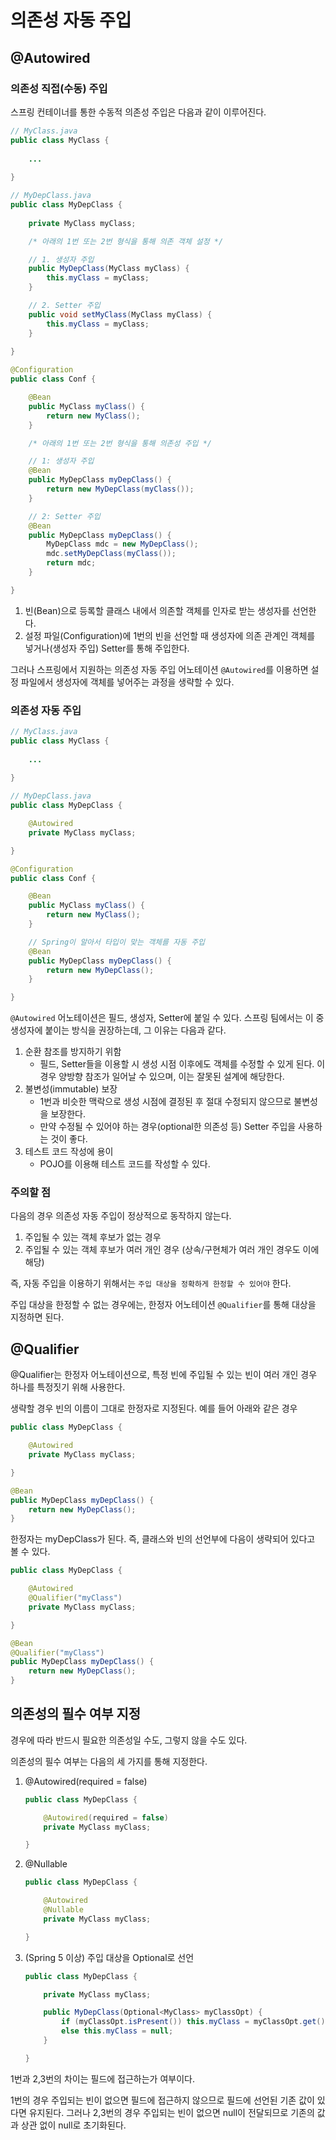 # 의존성 자동 주입

## @Autowired

### 의존성 직접(수동) 주입

스프링 컨테이너를 통한 수동적 의존성 주입은 다음과 같이 이루어진다.

```java
// MyClass.java
public class MyClass {
	
	...
	
}

// MyDepClass.java
public class MyDepClass {
	
	private MyClass myClass;

	/* 아래의 1번 또는 2번 형식을 통해 의존 객체 설정 */

	// 1. 생성자 주입
	public MyDepClass(MyClass myClass) {
		this.myClass = myClass;
	}

	// 2. Setter 주입
	public void setMyClass(MyClass myClass) {
		this.myClass = myClass;
	}
	
}
```

```java
@Configuration
public class Conf {

	@Bean
	public MyClass myClass() {
		return new MyClass();
	}

	/* 아래의 1번 또는 2번 형식을 통해 의존성 주입 */

	// 1: 생성자 주입
	@Bean
	public MyDepClass myDepClass() {
		return new MyDepClass(myClass());
	}

	// 2: Setter 주입
	@Bean
	public MyDepClass myDepClass() {
		MyDepClass mdc = new MyDepClass();
		mdc.setMyDepClass(myClass());
		return mdc;
	}

}
```

1. 빈(Bean)으로 등록할 클래스 내에서 의존할 객체를 인자로 받는 생성자를 선언한다.
2. 설정 파일(Configuration)에 1번의 빈을 선언할 때 생성자에 의존 관계인 객체를 넣거나(생성자 주입) Setter를 통해 주입한다.

그러나 스프링에서 지원하는 의존성 자동 주입 어노테이션 `@Autowired`를 이용하면 설정 파일에서 생성자에 객체를 넣어주는 과정을 생략할 수 있다.

### 의존성 자동 주입

```java
// MyClass.java
public class MyClass {
	
	...
	
}

// MyDepClass.java
public class MyDepClass {

	@Autowired
	private MyClass myClass;

}
```

```java
@Configuration
public class Conf {

	@Bean
	public MyClass myClass() {
		return new MyClass();
	}

	// Spring이 알아서 타입이 맞는 객체를 자동 주입
	@Bean
	public MyDepClass myDepClass() {
		return new MyDepClass();
	}

}
```

`@Autowired` 어노테이션은 필드, 생성자, Setter에 붙일 수 있다. 스프링 팀에서는 이 중 생성자에 붙이는 방식을 권장하는데, 그 이유는 다음과 같다.

1. 순환 참조를 방지하기 위함
   * 필드, Setter들을 이용할 시 생성 시점 이후에도 객체를 수정할 수 있게 된다. 이 경우 양방향 참조가 일어날 수 있으며, 이는 잘못된 설계에 해당한다.
2. 불변성(immutable) 보장
   * 1번과 비슷한 맥락으로 생성 시점에 결정된 후 절대 수정되지 않으므로 불변성을 보장한다.
   * 만약 수정될 수 있어야 하는 경우(optional한 의존성 등) Setter 주입을 사용하는 것이 좋다.
3. 테스트 코드 작성에 용이
   * POJO를 이용해 테스트 코드를 작성할 수 있다.

### 주의할 점

다음의 경우 의존성 자동 주입이 정상적으로 동작하지 않는다.

1. 주입될 수 있는 객체 후보가 없는 경우
2. 주입될 수 있는 객체 후보가 여러 개인 경우 (상속/구현체가 여러 개인 경우도 이에 해당)

즉, 자동 주입을 이용하기 위해서는 `주입 대상을 정확하게 한정할 수 있어야` 한다.

주입 대상을 한정할 수 없는 경우에는, 한정자 어노테이션 `@Qualifier`를 통해 대상을 지정하면 된다.



## @Qualifier

@Qualifier는 한정자 어노테이션으로, 특정 빈에 주입될 수 있는 빈이 여러 개인 경우 하나를 특정짓기 위해 사용한다.

생략할 경우 빈의 이름이 그대로 한정자로 지정된다. 예를 들어 아래와 같은 경우

```java
public class MyDepClass {

	@Autowired
	private MyClass myClass;

}
```

```java
@Bean
public MyDepClass myDepClass() {
	return new MyDepClass();
}
```

한정자는 myDepClass가 된다. 즉, 클래스와 빈의 선언부에 다음이 생략되어 있다고 볼 수 있다.

```java
public class MyDepClass {

	@Autowired
	@Qualifier("myClass")
	private MyClass myClass;

}
```

```java
@Bean
@Qualifier("myClass")
public MyDepClass myDepClass() {
	return new MyDepClass();
}
```



## 의존성의 필수 여부 지정

경우에 따라 반드시 필요한 의존성일 수도, 그렇지 않을 수도 있다.

의존성의 필수 여부는 다음의 세 가지를 통해 지정한다.

1.  @Autowired(required = false)

    ```java
    public class MyDepClass {

    	@Autowired(required = false)
    	private MyClass myClass;

    }
    ```
2.  @Nullable

    ```java
    public class MyDepClass {

    	@Autowired
    	@Nullable
    	private MyClass myClass;

    }
    ```
3.  (Spring 5 이상) 주입 대상을 Optional로 선언

    ```java
    public class MyDepClass {

    	private MyClass myClass;

    	public MyDepClass(Optional<MyClass> myClassOpt) {
    		if (myClassOpt.isPresent()) this.myClass = myClassOpt.get();
    		else this.myClass = null;
    	}

    }
    ```

1번과 2,3번의 차이는 필드에 접근하는가 여부이다.

1번의 경우 주입되는 빈이 없으면 필드에 접근하지 않으므로 필드에 선언된 기존 값이 있다면 유지된다. 그러나 2,3번의 경우 주입되는 빈이 없으면 null이 전달되므로 기존의 값과 상관 없이 null로 초기화된다.
